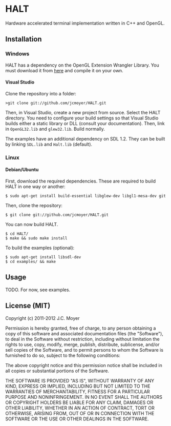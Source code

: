 # HALT

Hardware accelerated terminal implementation written in C++ and OpenGL.

## Installation

### Windows

HALT has a dependency on the OpenGL Extension Wrangler Library. You must
download it from [here](http://glew.sourceforge.net/) and compile it on your
own.

#### Visual Studio

Clone the repository into a folder:

    >git clone git://github.com/jcmoyer/HALT.git

Then, in Visual Studio, create a new project from source. Select the HALT
directory. You need to configure your build settings so that Visual Studio
builds either a static library or DLL (consult your documentation). Then, link
in `OpenGL32.lib` and `glew32.lib`. Build normally.

The examples have an additional dependency on SDL 1.2. They can be built by
linking `SDL.lib` and `Halt.lib` (default).

### Linux

#### Debian/Ubuntu

First, download the required dependencies. These are required to build HALT in
one way or another:

    $ sudo apt-get install build-essential libglew-dev libgl1-mesa-dev git

Then, clone the repository:

    $ git clone git://github.com/jcmoyer/HALT.git

You can now build HALT.

    $ cd HALT/
    $ make && sudo make install

To build the examples (optional):

    $ sudo apt-get install libsdl-dev
    $ cd examples/ && make

## Usage

TODO. For now, see examples.

## License (MIT)

Copyright (c) 2011-2012 J.C. Moyer

Permission is hereby granted, free of charge, to any person obtaining a copy of
this software and associated documentation files (the "Software"), to deal in
the Software without restriction, including without limitation the rights to
use, copy, modify, merge, publish, distribute, sublicense, and/or sell copies
of the Software, and to permit persons to whom the Software is furnished to do
so, subject to the following conditions:

The above copyright notice and this permission notice shall be included in all
copies or substantial portions of the Software.

THE SOFTWARE IS PROVIDED "AS IS", WITHOUT WARRANTY OF ANY KIND, EXPRESS OR
IMPLIED, INCLUDING BUT NOT LIMITED TO THE WARRANTIES OF MERCHANTABILITY, FITNESS
FOR A PARTICULAR PURPOSE AND NONINFRINGEMENT. IN NO EVENT SHALL THE AUTHORS OR
COPYRIGHT HOLDERS BE LIABLE FOR ANY CLAIM, DAMAGES OR OTHER LIABILITY, WHETHER
IN AN ACTION OF CONTRACT, TORT OR OTHERWISE, ARISING FROM, OUT OF OR IN
CONNECTION WITH THE SOFTWARE OR THE USE OR OTHER DEALINGS IN THE SOFTWARE.
